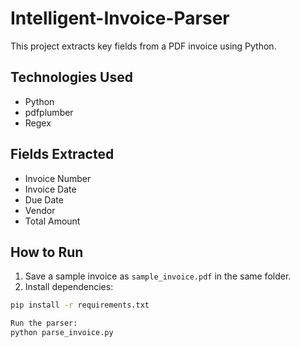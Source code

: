 # Intelligent-Invoice-Parser

This project extracts key fields from a PDF invoice using Python.

## Technologies Used

- Python
- pdfplumber
- Regex

## Fields Extracted

- Invoice Number
- Invoice Date
- Due Date
- Vendor
- Total Amount

## How to Run

1. Save a sample invoice as `sample_invoice.pdf` in the same folder.
2. Install dependencies:

```bash
pip install -r requirements.txt

Run the parser:
python parse_invoice.py
